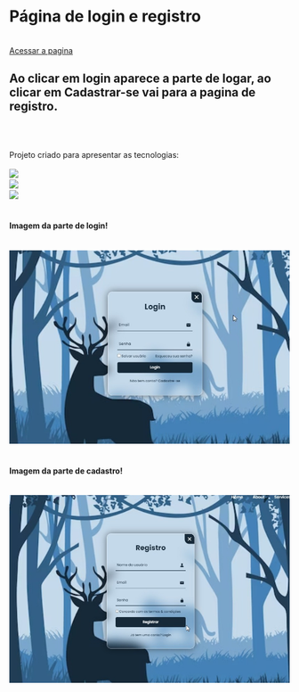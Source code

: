 <h1>Página de login e registro</h2>
<br>
<a href="https://pagina-de-cadastro-e-login.vercel.app/#">Acessar a pagina</a>
<br>
<h2>Ao clicar em login aparece a parte de logar, ao clicar em Cadastrar-se vai para a pagina de registro. </h1>
<br>
<br>
<p>Projeto criado para apresentar as tecnologias:
<br>
<br>
    <img src="https://img.shields.io/badge/HTML5-E34F26?style=for-the-badge&logo=html5&logoColor=white">
    <br>
    <img src="https://img.shields.io/badge/CSS3-1572B6?style=for-the-badge&logo=css3&logoColor=white">
    <br>
    <img src="https://img.shields.io/badge/JavaScript-F7DF1E?style=for-the-badge&logo=javascript&logoColor=black"></img>
<br>
<br>
<h4> Imagem da parte de login! </h4>
<br>
<img src="https://github.com/JhonatanSamuel/pagina-de-cadastro-e-login/blob/master/assets/login.jpg?raw=true">
<br>
<br>
<h4> Imagem da parte de cadastro! </h4>
<br>
<img src="https://github.com/JhonatanSamuel/pagina-de-cadastro-e-login/blob/master/assets/registro.jpg?raw=true">
